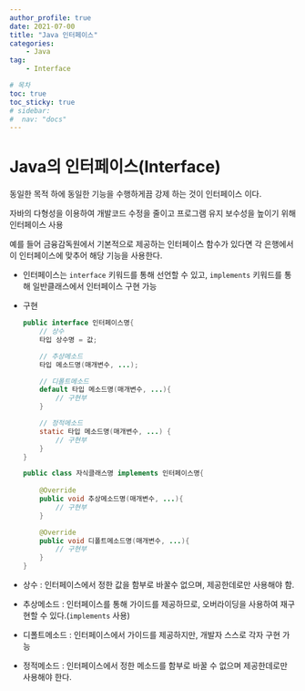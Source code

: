 ```yaml
---
author_profile: true
date: 2021-07-00
title: "Java 인터페이스"
categories: 
    - Java
tag: 
    - Interface

# 목차
toc: true  
toc_sticky: true 
# sidebar:
#  nav: "docs"
---
```


# Java의 인터페이스(Interface)

동일한 목적 하에 동일한 기능을 수행하게끔 강제 하는 것이 인터페이스 이다.

자바의 다형성을 이용하여 개발코드 수정을 줄이고 프로그램 유지 보수성을 높이기 위해 인터페이스 사용

예를 들어 금융감독원에서 기본적으로 제공하는 인터페이스 함수가 있다면 각 은행에서 이 인터페이스에 맞추어 해당 기능을 사용한다.

- 인터페이스는 `interface` 키워드를 통해 선언할 수 있고, `implements` 키워드를 통해 일반클래스에서 인터페이스 구현 가능
- 구현
    ```java
    public interface 인터페이스명{
        // 상수
        타입 상수명 = 값;

        // 추상메소드
        타입 메소드명(매개변수, ...);

        // 디폴트메소드
        default 타입 메소드명(매개변수, ...){
            // 구현부
        }

        // 정적메소드
        static 타입 메소드명(매개변수, ...) {
            // 구현부
        }
    }
    ```
    ```java
    public class 자식클래스명 implements 인터페이스명{
        
        @Override
        public void 추상메소드명(매개변수, ...){
            // 구현부
        }

        @Override
        public void 디폴트메소드명(매개변수, ...){
            // 구현부
        }
    }
    ```

- 상수 : 인터페이스에서 정한 값을 함부로 바꿀수 없으며, 제공한데로만 사용해야 함.
- 추상메소드 : 인터페이스를 통해 가이드를 제공하므로, 오버라이딩을 사용하여 재구현할 수 있다.(`implements` 사용)
- 디폴트메소드 : 인터페이스에서 가이드를 제공하지만, 개발자 스스로 각자 구현 가능
- 정적메소드 : 인터페이스에서 정한 메소드를 함부로 바꿀 수 없으며 제공한데로만 사용해야 한다.
